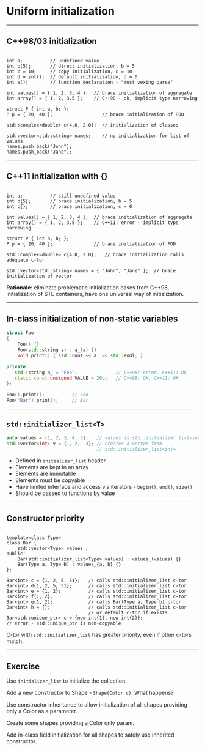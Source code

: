 <!-- .slide: data-background="#111111" -->
# Uniform initialization

___

## C++98/03 initialization

<pre><code class="cpp" data-trim data-line-numbers data-noescape>
int a;          <span class="fragment">// undefined value</span>
int b(5);       <span class="fragment">// direct initialization, b = 5</span>
int c = 10;     <span class="fragment">// copy initialization, c = 10</span>
int d = int();  <span class="fragment">// default initialization, d = 0</span>
int e();        <span class="fragment">// function declaration - "most vexing parse"</span>

int values[] = { 1, 2, 3, 4 };  <span class="fragment">// brace initialization of aggregate</span>
int array[] = { 1, 2, 3.5 };    <span class="fragment">// C++98 - ok, implicit type narrowing</span>

struct P { int a, b; };
P p = { 20, 40 };                  <span class="fragment">// brace initialization of POD</span>

std::complex&lt;double> c(4.0, 2.0);  <span class="fragment">// initialization of classes</span>

std::vector&lt;std::string> names;    <span class="fragment">// no initialization for list of values</span>
names.push_back("John");
names.push_back("Jane");
</code></pre>

___

## C++11 initialization with {}

<pre><code class="cpp" data-trim data-line-numbers data-noescape>
int a;          <span class="fragment">// still undefined value</span>
int b{5};       <span class="fragment">// brace initialization, b = 5</span>
int c{};        <span class="fragment">// brace initialization, c = 0</span>

int values[] = { 1, 2, 3, 4 };  <span class="fragment">// brace initialization of aggregate</span>
int array[] = { 1, 2, 3.5 };    <span class="fragment">// C++11: error - implicit type narrowing</span>

struct P { int a, b; };
P p = { 20, 40 };               <span class="fragment">// brace initialization of POD</span>

std::complex&lt;double> c{4.0, 2.0};   <span class="fragment">// brace initialization calls adequate c-tor</span>

std::vector&lt;std::string> names = { "John", "Jane" };  <span class="fragment">// brace initialization of vector</span>
</code></pre>

**Rationale**: eliminate problematic initialization cases from C++98, initialization of STL containers, have one universal way of initialization.
<!-- .element: class="fragment fade-in" -->

___

## In-class initialization of non-static variables

```cpp
struct Foo
{
    Foo() {}
    Foo(std::string a) : a_(a) {}
    void print() { std::cout << a_ << std::endl; }

private:
   std::string a_ = "Foo";              // C++98: error, C++11: OK
   static const unsigned VALUE = 20u;   // C++98: OK, C++11: OK
};

Foo().print();          // Foo
Foo("Bar").print();     // Bar
```

___

## `std::initializer_list<T>`

```cpp
auto values = {1, 2, 3, 4, 5};   // values is std::initializer_list<int>
std::vector<int> v = {1, 2, -3}; // creates a vector from
                                 // std::initializer_list<int>
```

* <!-- .element: class="fragment fade-in" --> Defined in <code>initializer_list</code> header
* <!-- .element: class="fragment fade-in" --> Elements are kept in an array
* <!-- .element: class="fragment fade-in" --> Elements are immutable
* <!-- .element: class="fragment fade-in" --> Elements must be copyable
* <!-- .element: class="fragment fade-in" --> Have limited interface and access via iterators - <code>begin()</code>, <code>end()</code>, <code>size()</code>
* <!-- .element: class="fragment fade-in" --> Should be passed to functions by value

___

## Constructor priority

<pre><code class="cpp" data-trim data-line-numbers data-noescape>
template&lt;class Type>
class Bar {
    std::vector&lt;Type> values_;
public:
    Bar(std::initializer_list&lt;Type> values) : values_(values) {}
    Bar(Type a, Type b) : values_{a, b} {}
};

<span class="fragment">Bar&lt;int> c = {1, 2, 5, 51};</span>   <span class="fragment">// calls std::initializer_list c-tor</span>
<span class="fragment">Bar&lt;int> d{1, 2, 5, 51};</span>      <span class="fragment">// calls std::initializer_list c-tor</span>
<span class="fragment">Bar&lt;int> e = {1, 2};</span>          <span class="fragment">// calls std::initializer_list c-tor</span>
<span class="fragment">Bar&lt;int> f{1, 2};</span>             <span class="fragment">// calls std::initializer_list c-tor</span>
<span class="fragment">Bar&lt;int> g(1, 2);</span>             <span class="fragment">// calls Bar(Type a, Type b) c-tor</span>
<span class="fragment">Bar&lt;int> h = {};</span>              <span class="fragment">// calls std::initializer_list c-tor</span>
                              <span class="fragment">// or default c-tor if exists</span>
<span class="fragment">Bar&lt;std::unique_ptr<int>> c = {new int{1}, new int{2}};</span>
<span class="fragment">// error - std::unique_ptr is non-copyable</span>
</code></pre>

C-tor with <code>std::initializer_list</code> has greater priority, even if other c-tors match.
<!-- .element: class="fragment fade-in" -->

___

## Exercise

Use `initializer_list` to initialize the collection.

Add a new constructor to Shape - `Shape(Color c)`. What happens?

Use constructor inheritance to allow initialization of all shapes providing only a Color as a parameter.

Create some shapes providing a Color only param.

Add in-class field initialization for all shapes to safely use inherited constructor.
